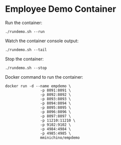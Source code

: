 # Employee Demo Container

Run the container:

````
./rundemo.sh --run
````

Watch the container console output:

````
./rundemo.sh --tail
````

Stop the container:
````
./rundemo.sh --stop
````

Docker command to run the container:
````
docker run -d --name empdemo \
                -p 8091:8091 \
                -p 8092:8092 \
                -p 8093:8093 \
                -p 8094:8094 \
                -p 8095:8095 \
                -p 8096:8096 \
                -p 8097:8097 \
                -p 11210:11210 \
                -p 9102:9102 \
                -p 4984:4984 \
                -p 4985:4985 \
                mminichino/empdemo
````

